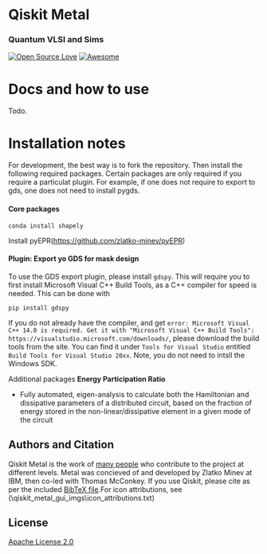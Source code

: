 # Qiskit Metal
### Quantum VLSI and Sims

[![Open Source Love](https://badges.frapsoft.com/os/v1/open-source.png?v=103)](https://github.com/zlatko-minev/pyEPR)
[![Awesome](https://cdn.rawgit.com/sindresorhus/awesome/d7305f38d29fed78fa85652e3a63e154dd8e8829/media/badge.svg)](https://github.com/zlatko-minev/pyEPR)

# Docs and how to use

Todo.

# Installation notes

For development, the best way is to fork the repository. Then install the following required packages. Certain packages are only required if you require a particulat plugin. For example, if one does not require to export to gds, one does not need to install pygds.

#### Core packages
```
conda install shapely
```

Install pyEPR(https://github.com/zlatko-minev/pyEPR)

#### Plugin: Export yo GDS for mask design
To use the GDS export plugin, please install `gdspy`. This will require you to first install Microsoft Visual C++ Build Tools, as a C++ compiler for speed is needed. This can be done with
```
pip install gdspy
```
If you do not already have the compiler, and get `error: Microsoft Visual C++ 14.0 is required. Get it with "Microsoft Visual C++ Build Tools": https://visualstudio.microsoft.com/downloads/`, please download the build tools from the site. You can find it under `Tools for Visual Studio` entitled `Build Tools for Visual Studio 20xx`. Note, you do not need to intsll the Windows SDK.


Additional packages
**Energy Participation Ratio**
  * Fully automated, eigen-analysis to calculate both the Hamiltonian and dissipative parameters of a distributed circuit, based on the fraction of energy stored in the non-linear/dissipative element in a given mode of the circuit

## Authors and Citation

Qiskit Metal is the work of [many people](https://github.com/Qiskit/qiskit-terra/graphs/contributors) who contribute to the project at different levels. Metal was concieved of and developed by Zlatko Minev at IBM, then co-led with Thomas McConkey. If you use Qiskit, please cite as per the included [BibTeX file](TODO).For icon attributions, see (\qiskit_metal\_gui\_imgs\icon_attributions.txt)


## License

[Apache License 2.0](LICENSE.txt)